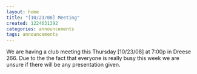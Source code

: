 ```yaml
---
layout: home
title: "[10/23/08] Meeting"
created: 1224631392
categories: announcements
tags: announcements
---
```

We are having a club meeting this Thursday [10/23/08] at 7:00p in Dreese 266. Due to the the fact that everyone is really busy this week we are unsure if there will be any presentation given.
